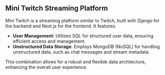 ## Mini Twitch Streaming Platform

Mini Twitch is a streaming platform similar to Twitch, built with Django for the backend and Next.js for the frontend. It features:

- **User Management**: Utilizes SQL for structured user data, ensuring efficient access and management.
- **Unstructured Data Storage**: Employs MongoDB (NoSQL) for handling unstructured data, such as chat messages and stream metadata.

This combination allows for a robust and flexible data architecture, enhancing the overall user experience.
